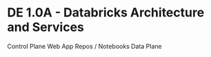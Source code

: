 # DE 1.0A - Databricks Architecture and Services

Control Plane
 Web App
 Repos / Notebooks
Data Plane



# 


